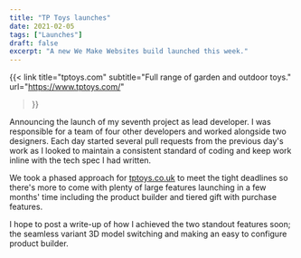 ```yaml
---
title: "TP Toys launches"
date: 2021-02-05
tags: ["Launches"]
draft: false
excerpt: "A new We Make Websites build launched this week."
---
```


{{<
  link
  title="tptoys.com"
  subtitle="Full range of garden and outdoor toys."
  url="https://www.tptoys.com/"
>}}

Announcing the launch of my seventh project as lead developer. I was responsible for a team of four other developers and worked alongside two designers. Each day started several pull requests from the previous day's work as I looked to maintain a consistent standard of coding and keep work inline with the tech spec I had written.

We took a phased approach for [tptoys.co.uk](https://www.tptoys.com/) to meet the tight deadlines so there's more to come with plenty of large features launching in a few months' time including the product builder and tiered gift with purchase features.

I hope to post a write-up of how I achieved the two standout features soon; the seamless variant 3D model switching and making an easy to configure product builder.